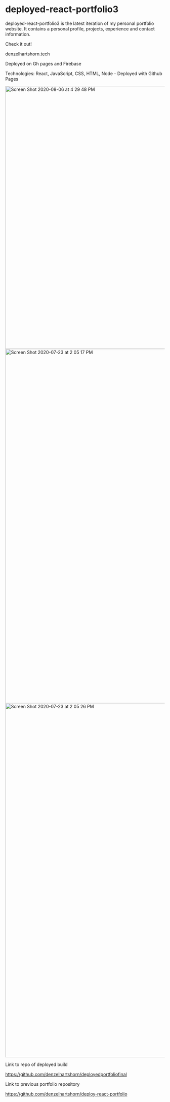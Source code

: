 # deployed-react-portfolio3

deployed-react-portfolio3 is the latest iteration of my personal portfolio website.  It contains a personal profile, projects, experience and contact information.

Check it out!

denzelhartshorn.tech

Deployed on Gh pages and Firebase

Technologies: React, JavaScript, CSS, HTML, Node - Deployed with Github Pages

<img width="829" alt="Screen Shot 2020-08-06 at 4 29 48 PM" src="https://user-images.githubusercontent.com/50594925/89592772-5113ae80-d802-11ea-8660-24a08e25aa45.png">
<img width="1117" alt="Screen Shot 2020-07-23 at 2 05 17 PM" src="https://user-images.githubusercontent.com/50594925/88338969-1122d680-ccee-11ea-80e5-0992358fd48a.png">
<img width="1117" alt="Screen Shot 2020-07-23 at 2 05 26 PM" src="https://user-images.githubusercontent.com/50594925/88338972-12540380-ccee-11ea-8e98-d34135d40a9a.png">

Link to repo of deployed build

https://github.com/denzelhartshorn/deployedportfoliofinal

Link to previous portfolio repository

https://github.com/denzelhartshorn/deploy-react-portfolio
